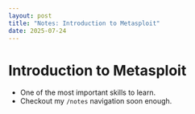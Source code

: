 ```yaml
---
layout: post
title: "Notes: Introduction to Metasploit"
date: 2025-07-24
---
```


# Introduction to Metasploit
- One of the most important skills to learn.
- Checkout my `/notes` navigation soon enough.